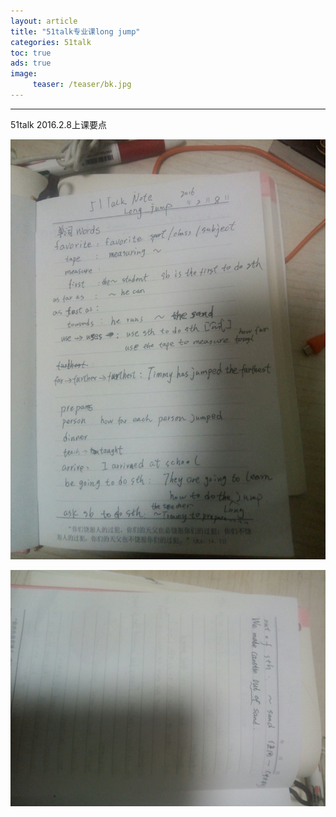 ```yaml
---
layout: article
title: "51talk专业课long jump"
categories: 51talk
toc: true
ads: true
image:
     teaser: /teaser/bk.jpg
---
```


---

51talk   2016.2.8上课要点

![ss](https://github.com/storage201602/storage201602/blob/master/chenyifan2016/_posts/51talk/2016-02-17-213051talk.md/0209_13.jpg?raw=true)

![ss](https://github.com/storage201602/storage201602/blob/master/chenyifan2016/_posts/51talk/2016-02-17-213051talk.md/0209_14.jpg?raw=true)